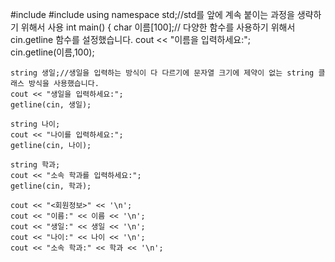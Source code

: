 #include<iostream>
#include <string>
using namespace std;//std를 앞에 계속 붙이는 과정을 생략하기 위해서 사용
int main()
{
	char 이름[100];// 다양한 함수를 사용하기 위해서 cin.getline 함수를 설정했습니다.
	cout << "이름을 입력하세요:";  
	cin.getline(이름,100);


	string 생일;//생일을 입력하는 방식이 다 다르기에 문자열 크기에 제약이 없는 string 클래스 방식을 사용했습니다.
	cout << "생일을 입력하세요:";
	getline(cin, 생일);

	string 나이;
	cout << "나이를 입력하세요:";
	getline(cin, 나이);

	string 학과;
	cout << "소속 학과를 입력하세요:";
	getline(cin, 학과);

	cout << "<회원정보>" << '\n';
	cout << "이름:" << 이름 << '\n';
	cout << "생일:" << 생일 << '\n';
	cout << "나이:" << 나이 << '\n';
	cout << "소속 학과:" << 학과 << '\n';
	

